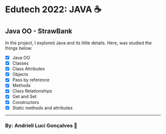 # Edutech 2022: JAVA ☕
## Java OO - StrawBank

In the project, I explored Java and its little details. Here, was studied the things below:

- [X] Java OO
- [X] Classes
- [X] Class Attributes
- [X] Objects
- [X] Pass by reference
- [X] Methods
- [X] Class Relationships
- [X] Get and Set
- [X] Constructors
- [X] Static methods and attributes

---

### By: Andrieli Luci Gonçalves 💖
